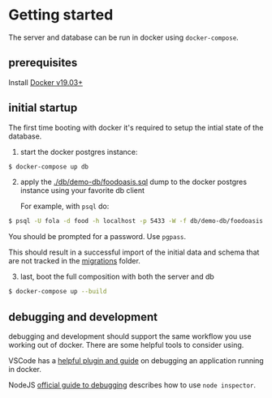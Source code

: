 # Getting started

The server and database can be run in docker using `docker-compose`.

## prerequisites

Install [Docker v19.03+](https://docs.docker.com/get-docker/)

## initial startup

The first time booting with docker it's required to setup the intial state of
the database.

1. start the docker postgres instance:

```bash
$ docker-compose up db
```

2. apply the [./db/demo-db/foodoasis.sql](./db/demo-db/foodoasis.sql) dump to
   the docker postgres instance using your favorite db client

   For example, with `psql` do:

```bash
$ psql -U fola -d food -h localhost -p 5433 -W -f db/demo-db/foodoasis.sql
```

You should be prompted for a password. Use `pgpass`.

This should result in a successful import of the initial data and schema that
are not tracked in the [migrations](./migrations) folder.

3. last, boot the full composition with both the server and db

```bash
$ docker-compose up --build
```

## debugging and development

debugging and development should support the same workflow you use working out
of docker. There are some helpful tools to consider using.

VSCode has a [helpful plugin and
guide](https://code.visualstudio.com/docs/containers/debug-common) on
debugging an application running in docker.

NodeJS [official guide to
debugging](https://nodejs.org/en/docs/guides/debugging-getting-started/#command-line-options)
describes how to use `node inspector`.
